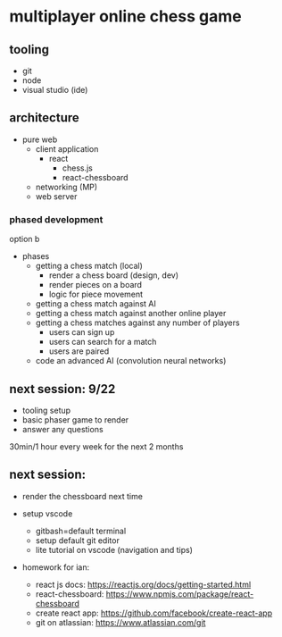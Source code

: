 # multiplayer online chess game

## tooling

- git
- node
- visual studio (ide)

## architecture

- pure web
    - client application
        - react
            - chess.js
            - react-chessboard
    - networking (MP)
    - web server


### phased development

option b

- phases
    - getting a chess match (local)
        - render a chess board (design, dev)
        - render pieces on a board
        - logic for piece movement
    - getting a chess match against AI
    - getting a chess match against another online player
    - getting a chess matches against any number of players
        - users can sign up
        - users can search for a match
        - users are paired
    - code an advanced AI (convolution neural networks)

## next session: 9/22

- tooling setup
- basic phaser game to render
- answer any questions

30min/1 hour every week for the next 2 months

## next session: 

- render the chessboard next time
- setup vscode 
    - gitbash=default terminal
    - setup default git editor
    - lite tutorial on vscode (navigation and tips)

- homework for ian:
    - react js docs: https://reactjs.org/docs/getting-started.html
    - react-chessboard: https://www.npmjs.com/package/react-chessboard
    - create react app: https://github.com/facebook/create-react-app
    - git on atlassian: https://www.atlassian.com/git
